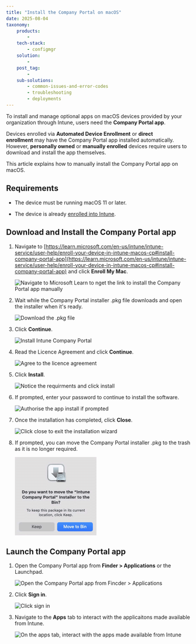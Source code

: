 ```yaml
---
title: "Install the Company Portal on macOS"
date: 2025-08-04
taxonomy:
    products:
        - 
    tech-stack:
        - configmgr
    solution:
        - 
    post_tag:
        - 
    sub-solutions:
        - common-issues-and-error-codes
        - troubleshooting
        - deployments
---
```


To install and manage optional apps on macOS devices provided by your organization through Intune, users need the **Company Portal app**.

Devices enrolled via **Automated Device Enrollment** or **direct enrollment** may have the Company Portal app installed automatically. However, **personally owned** or **manually enrolled** devices require users to download and install the app themselves.

This article explains how to manually install the Company Portal app on macOS.

## Requirements

- The device must be running macOS 11 or later.

- The device is already [enrolled into Intune](https://learn.microsoft.com/en-us/intune/intune-service/user-help/enroll-your-device-in-intune-macos-cp#enroll-your-mac).

## Download and Install the Company Portal app

1. Navigate to [https://learn.microsoft.com/en-us/intune/intune-service/user-help/enroll-your-device-in-intune-macos-cp#install-company-portal-app](https://learn.microsoft.com/en-us/intune/intune-service/user-help/enroll-your-device-in-intune-macos-cp#install-company-portal-app) and click **Enroll My Mac**.  
      
    ![Navigate to Microsoft Learn to nget the link to install the Company Portal app manually](images/image-1.png)  
    

3. Wait while the Company Portal installer .pkg file downloads and open the installer when it's ready.  
      
    ![Download the .pkg file](images/image-2.png)  
    

5. Click **Continue**.  
      
    ![Install Intune Company Portal](images/image-3.png)  
    

7. Read the Licence Agreement and click **Continue**.  
      
    ![Agree to the licence agreement](images/image-4.png)  
    

9. Click **Install**.  
      
    ![Notice the requirments and click install](images/image-5.png)  
    

11. If prompted, enter your password to continue to install the software.  
       
     ![Authorise the app install if prompted](images/image-6.png)  
     

13. Once the installation has completed, click **Close**.  
       
     ![Click close to exit the installation wizard](images/image-7.png)  
     

15. If prompted, you can move the Company Portal installer .pkg to the trash as it is no longer required.  
       
     ![](../../_images/image-8.png)

## Launch the Company Portal app

1. Open the Company Portal app from **Finder > Applications** or the Launchpad.  
      
    ![Open the Company Portal app from Fincder > Applications](images/image-9.png)  
    

3. Click **Sign in**.  
      
    ![Click sign in](images/image-11.png)  
    

5. Navigate to the **Apps** tab to interact with the applicaitons made available from Intune.  
      
    ![On the apps tab, interact with the apps made available from Intune](images/image-12.png)
